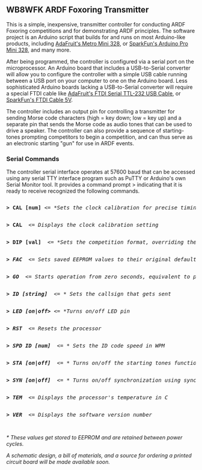 <h2>WB8WFK ARDF Foxoring Transmitter</h2>
<p>This is a simple, inexpensive, transmitter controller for conducting ARDF Foxoring competitions and for demonstrating ARDF principles. The software project is an Arduino script that builds for and runs on most Arduino-like products, including <a href="https://www.adafruit.com/product/2590">AdaFruit's Metro Mini 328</a>, or <a href="https://www.sparkfun.com/products/11113">SparkFun's Arduino Pro Mini 328</a>, and many more.</p>

<p>After being programmed, the controller is configured via a serial port on the microprocessor. An Arduino board that includes a USB-to-Serial converter will allow you to configure the controller with a simple USB cable running between a USB port on your computer to one on the Arduino board. Less sophisticated Arduino boards lacking a USB-to-Serial converter will require a special FTDI cable like <a href="https://www.adafruit.com/product/70">AdaFruit's FTDI Serial TTL-232 USB Cable</a>, or <a href="https://www.sparkfun.com/products/9718">SparkFun's FTDI Cable 5V</a>.</p>

<p>The controller includes an output pin for controlling a transmitter for sending Morse code characters (high = key down; low = key up) and a separate pin that sends the Morse code as audio tones that can be used to drive a speaker. The controller can also provide a sequence of starting-tones prompting competitors to begin a competition, and can thus serve as an electronic starting "gun" for use in ARDF events.</p>

<h3>Serial Commands</h3>
<p>The controller serial interface operates at 57600 baud that can be accessed using any serial TTY interface program such as PuTTY or Arduino's own Serial Monitor tool. It provides a command prompt > indicating that it is ready to receive recognized the following commands.<p>

<pre><p><b>> CAL [num]</b> <= <i>*Sets the clock calibration for precise timing</i><br>
<p><b>> CAL</b>  <= <i>Displays the clock calibration setting</i><br>
<p><b>> DIP [val]</b>  <= <i>*Sets the competition format, overriding the DIP switch settings<br>
<p><b>> FAC</b>  <= <i>Sets saved EEPROM values to their original defaults</i><br>
<p><b>> GO</b>  <= <i>Starts operation from zero seconds, equivalent to pressing the synch button</i><br>
<p><b>> ID [string]</b>  <= <i>* Sets the callsign that gets sent</i><br>
<p><b>> LED [on|off></b> <= <i>*Turns on/off LED pin</i><br>
<p><b>> RST</b>  <= <i>Resets the processor</i><br>
<p><b>> SPD ID [num]</b>  <= <i>* Sets the ID code speed in WPM<br>
<p><b>> STA [on|off]</b>  <= <i>* Turns on/off the starting tones function</i><br>
<p><b>> SYN [on|off]</b>  <= <i>* Turns on/off synchronization using sync button or "GO" command</i><br>
<p><b>> TEM</b>  <= <i>Displays the processor's temperature in C</i><br>
<p><b>> VER</b>  <= <i>Displays the software version number</i><br>
<p/></pre>
  
  <p>* These values get stored to EEPROM and are retained between power cycles. </p>

<p>A schematic design, a bill of materials, and a source for ordering a printed circuit board will be made available soon.</p>


